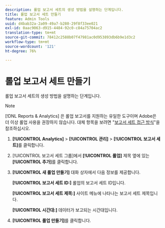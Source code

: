 ```yaml
---
description: 롤업 보고서 세트의 생성 방법을 설명하는 단계입니다.
title: 롤업 보고서 세트 만들기
feature: Admin Tools
uuid: d4bab32a-2a09-49a7-b280-29f8f33ee021
exl-id: 0aac9063-d915-4484-92c0-c84a75704ac2
translation-type: tm+mt
source-git-commit: 78412c2588b07f47981ac0d953893db6b9e1d3c2
workflow-type: tm+mt
source-wordcount: '121'
ht-degree: 76%

---
```


# 롤업 보고서 세트 만들기

롤업 보고서 세트의 생성 방법을 설명하는 단계입니다.

>[!NOTE]
>
>[!DNL Reports & Analytics] 은 롤업 보고서를 지원하는 유일한 도구이며 Adobe은 더 이상 롤업 사용을 권장하지 않습니다. 대체 항목을 보려면 &quot;[보고서 세트 접근 방식](https://experienceleague.adobe.com/docs/analytics/admin/manage-report-suites/rollup-report-suite.html)&quot;을 참조하십시오.

1. **[!UICONTROL Analytics]** > **[!UICONTROL 관리]** > **[!UICONTROL 보고서 세트]**&#x200B;를 클릭합니다.
1. [!UICONTROL 보고서 세트 그룹]에서 **[!UICONTROL 롤업]** 제목 옆에 있는 **[!UICONTROL 추가]**&#x200B;를 클릭합니다.
1. **[!UICONTROL 새 롤업 만들기]** 대화 상자에서 다음 정보를 제공합니다. 

   **[!UICONTROL 보고서 세트 ID:]** 롤업의 보고서 세트 ID입니다.

   **[!UICONTROL 보고서 세트 제목:]** 사이트 메뉴에 나타나는 보고서 세트 제목입니다.

   **[!UICONTROL 시간대:]** 데이터가 보고되는 시간대입니다.
1. **[!UICONTROL 롤업 만들기]**&#x200B;를 클릭합니다.
